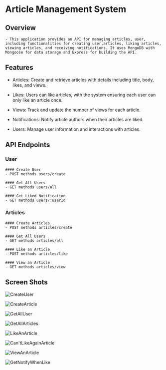 # Article Management System

## Overview

    - This application provides an API for managing articles, user, including functionalities for creating user,articles, liking articles, viewing articles, and receiving notifications. It uses MongoDB with Mongoose for data storage and Express for building the API.

## Features

- Articles: Create and retrieve articles with details including title, body, likes, and views.

- Likes: Users can like articles, with the system ensuring each user can only like an article once.

- Views: Track and update the number of views for each article.

- Notifications: Notify article authors when their articles are liked.

- Users: Manage user information and interactions with articles.

## API Endpoints

### User

    #### Create User
    - POST methods users/create

    #### Get All Users
    - GET methods users/all

    #### Get Liked Notification
    - GET methods users/:userId

### Articles

    #### Create Articles
    - POST methods articles/create

    #### Get All Users
    - GET methods articles/all

    #### Like an Article
    - POST methods articles/like

    #### View an Article
    - GET methods articles/view

## Screen Shots

![CreateUser]("./screenshots/createuser.png)

![CreateArticle]("./screenshots/createarticle.png)

![GetAllUser]("./screenshots/getallusers.png)

![GetAllArticles]("./screenshots/getallarticles.png)

![LikeAnArticle]("./screenshots/likeanarticle.png)

![Can'tLikeAgainArticle]("./screenshots/cantlikeonceliked.png)

![ViewAnArticle]("./screenshots/viewarticlescanviewmultipletime.png")

![GetNotifyWhenLike]("./screenshots/getnotificationafterlike.png")
